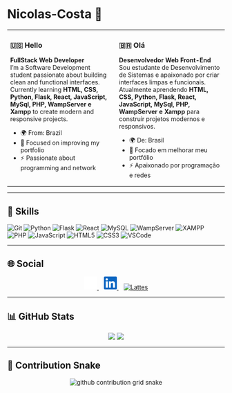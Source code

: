 # Nicolas-Costa 👋

<table>
  <tr>
    <td valign="top" width="50%">

### 🇺🇸 Hello  
**FullStack Web Developer**  
I’m a Software Development student passionate about building clean and functional interfaces.  
Currently learning **HTML, CSS, Python, Flask, React, JavaScript, MySql, PHP, WampServer e Xampp** to create modern and responsive projects.

- 🌍 From: Brazil  
- 🌱 Focused on improving my portfolio  
- ⚡ Passionate about programming and network

</td>
<td valign="top" width="50%">

### 🇧🇷 Olá  
**Desenvolvedor Web Front-End**  
Sou estudante de Desenvolvimento de Sistemas e apaixonado por criar interfaces limpas e funcionais.  
Atualmente aprendendo **HTML, CSS, Python, Flask, React, JavaScript, MySql, PHP, WampServer e Xampp** para construir projetos modernos e responsivos.

- 🌍 De: Brasil  
- 🌱 Focado em melhorar meu portfólio  
- ⚡ Apaixonado por programação e redes

</td>
  </tr>
</table>

---

## 🚀 Skills

![Git](https://img.shields.io/badge/GIT-E44C30?style=for-the-badge&logo=git&logoColor=white)
![Python](https://img.shields.io/badge/python-3776AB?style=for-the-badge&logo=python&logoColor=white)
![Flask](https://img.shields.io/badge/flask-000000?style=for-the-badge&logo=flask&logoColor=white)
![React](https://img.shields.io/badge/react-20232A?style=for-the-badge&logo=react&logoColor=61DAFB)
![MySQL](https://img.shields.io/badge/mysql-4479A1?style=for-the-badge&logo=mysql&logoColor=white)
![WampServer](https://img.shields.io/badge/wampserver-FF4088?style=for-the-badge&logo=wampserver&logoColor=white)
![XAMPP](https://img.shields.io/badge/xampp-FB7A24?style=for-the-badge&logo=xampp&logoColor=white)
![PHP](https://img.shields.io/badge/php-777BB4?style=for-the-badge&logo=php&logoColor=white)
![JavaScript](https://img.shields.io/badge/JavaScript-F7DF1E?style=for-the-badge&logo=javascript&logoColor=black)
![HTML5](https://img.shields.io/badge/HTML5-E34F26?style=for-the-badge&logo=html5&logoColor=white)
![CSS3](https://img.shields.io/badge/CSS3-1572B6?style=for-the-badge&logo=css3&logoColor=white)
![VSCode](https://img.shields.io/badge/Vscode-007ACC?style=for-the-badge&logo=visual-studio-code&logoColor=white)

---

## 🌐 Social

<p align="center">
  <a href="https://github.com/nicolascosta17" target="_blank">
    <img height="30" width="30" src="https://raw.githubusercontent.com/ShahVandit8/profile-x/refs/heads/main/public/icons/socials/github-dark.svg" alt="GitHub" />
  </a>
  &nbsp;&nbsp;
  <a href="https://www.linkedin.com/in/nicolas-costa-093a00343/" target="_blank">
    <img height="30" width="30" src="https://raw.githubusercontent.com/ShahVandit8/profile-x/refs/heads/main/public/icons/socials/linkedin.svg" alt="LinkedIn" />
  </a>
  &nbsp;&nbsp;
  <a href="http://lattes.cnpq.br/4910465747510094" target="_blank">
    <img height="30" width="30" src="https://img.icons8.com/ios-filled/50/000000/graduation-cap.png" alt="Lattes" />
  </a>
</p>


---

## 📊 GitHub Stats

<p align="center">
  <img src="https://github-readme-stats.vercel.app/api?username=nicolascosta17&show_icons=true&theme=noctis_minimus" height="150" />
  <img src="https://github-readme-stats.vercel.app/api/top-langs?username=nicolascosta17&layout=compact&langs_count=5&theme=noctis_minimus" height="150" />
</p>

---

## 🐍 Contribution Snake

<p align="center">
  <picture>
    <source media="(prefers-color-scheme: dark)" srcset="https://raw.githubusercontent.com/nicolascosta17/Nicolas-Costa/output/github-contribution-grid-snake-dark.svg">
    <source media="(prefers-color-scheme: light)" srcset="https://raw.githubusercontent.com/nicolascosta17/Nicolas-Costa/output/github-contribution-grid-snake-dark.svg">
    <img alt="github contribution grid snake" src="https://raw.githubusercontent.com/nicolascosta17/Nicolas-Costa/output/github-contribution-grid-snake-dark.svg">
  </picture>
</p>

